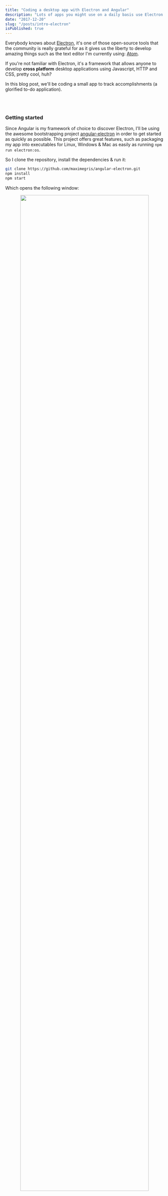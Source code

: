 ```yaml
---
title: "Coding a desktop app with Electron and Angular"
description: "Lots of apps you might use on a daily basis use Electron."
date: "2017-12-20"
slug: "/posts/intro-electron"
isPublished: true
---
```


Everybody knows about [Electron](https://electronjs.org/), it's one of those open-source tools that the community is really grateful for as it gives us the liberty to develop amazing things such as the text editor I'm currently using: [Atom](https://atom.io/).

If you're not familiar with Electron, it's a framework that allows anyone to develop **cross platform** desktop applications using Javascript, HTTP and CSS, pretty cool, huh?

In this blog post, we'll be coding a small app to track accomplishments (a glorified to-do application).

<br><br>

### Getting started

Since Angular is my framework of choice to discover Electron, I'll be using the awesome bootstrapping project [angular-electron](https://github.com/maximegris/angular-electron) in order to get started as quickly as possible. This project offers great features, such as packaging my app into executables for Linux, Windows & Mac as easily as running `npm run electron:os`.

So I clone the repository, install the dependencies & run it:

```bash
git clone https://github.com/maximegris/angular-electron.git
npm install
npm start
```

Which opens the following window:

<p align="center">
  <img width="90%" height="90%" src="https://user-images.githubusercontent.com/15229355/33723183-db3892e0-db63-11e7-8cfe-5e68e3a345e8.png">
</p>

Note the inspection tool on the right, that's because Electron uses **Chromium** to render my project, therefore I have access to the usual inspection tool.

<br><br>

### Tweaking everything to my liking

There are two things that I wish to change:

- I'll use Sass instead of Scss
- I want to use the CSS framework [Bulma](https://bulma.io/)

<br>

#### Scss to Sass

All I need to do is tell `angular-cli` that I'm using Sass instead of Scss, change the existing file extensions and change a line in the `webpack` configuration.

I first run `ng set defaults.styleExt sass`, then I change the extensions of the following files: `styles.scss`, `app.component.scss`, `home.component.scss` without forgetting to adjust the syntax of their contents.  
And finally, I head to `webpack.config.js` and update the following block:

```javascript
const styles = ["./src/styles.scss"];
```

I can now use Sass in my Angular project.

<br>

#### Using Bulma

First, run:  
`npm install bulma`

Then head to `styles.sass` and add the following lines:

```sass
@import ../node_modules/bulma/sass/utilities/initial-variables
@import ../node_modules/bulma/sass/utilities/functions

// Contents of the file

@import "~bulma"
```

Now that everything is ready, I can start coding my application.

<br><br>

## Step 1: The initial requirements

My application will contains a navigation bar to move from one list to another and a content panel to display the TODOs (and their status).

Therefore I'll need two distinct components, let's generate the nav with `angular-cli` and use the existing `home` component as our content panel:

`ng g component nav`

Which generates a `nav` folder containing my template, style sheet, component and test files.

As my navigation is independent to the currently existing routing, I'll add it parallel to my `router-outlet` like such:

```html
<app-nav></app-nav> <router-outlet></router-outlet>
```

Which displays:

<p align="center">
  <img width="90%" height="90%" src="https://user-images.githubusercontent.com/15229355/33724972-c3f7d4d8-db68-11e7-9e3c-cc2bf780d83d.png">
</p>

_Note the little "nav works!" on top of the window._

Let's now make it look like an actual navigation bar:

<p align="center">
  <img width="90%" height="90%" src="https://user-images.githubusercontent.com/15229355/33726862-308d767a-db6e-11e7-8265-0e8a48c06319.png">
</p>

As you can see, I have made some changes:

- The navbar is now a section with a `fixed` position, containing several _Lists_ that will allow our user to navigate through the application.
- I have added a background picture I find pretty, if you know where it is, please let me know :-)

<br><br>

## Step 2: The essential feature

I now want to add actual Todos for each list and display them. Here is the current model for a `List`:

```javascript
export class List {
  // A list has a generic default name
  name: string = "New List";
  // Each list contains a list of Todos
  todos: Todo[] = [];
}
```

And the model for a Todo element:

```javascript
export class Todo {
  name: string = "New TODO";
  description: string;
  // A Todo element is either done or in progress
  done: boolean = false;
}
```

All I have to do, is to add a button to create a new Todo, once clicked, I'll simply push a newly created `Todo` into my currently displayed `List`s array and display said array with an `ngFor`. With all of that said, here is the result:

<p align="center">
  <img width="90%" height="90%" src="https://user-images.githubusercontent.com/15229355/33740261-f40fa0c2-db97-11e7-84e5-ff9520be882f.png">
</p>

Note the undocumented changes such as the ability to create a new List (which uses the same concept applied to create a new Todo), the ability to mark a Todo as done and the ability to edit the name of a List. All of this is very basic and doesn't really need to be detailed.

<br><br>

## To be continued

Next steps will involve having a clean and professional design, saving the TODOs locally (in order to retrieve them from one session to another) and many more steps to make this little application as perfect as it can be.
